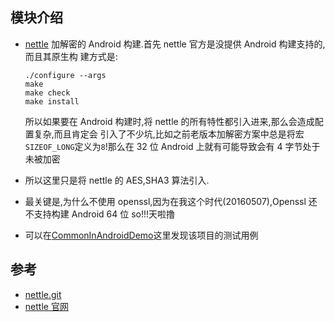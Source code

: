 
## 模块介绍

*   [nettle][0] 加解密的 Android 构建.首先 nettle 官方是没提供 Android 构建支持的,而且其原生构
    建方式是:

    ```shell
    ./configure --args
    make
    make check
    make install
    ```

    所以如果要在 Android 构建时,将 nettle 的所有特性都引入进来,那么会造成配置复杂,而且肯定会
    引入了不少坑,比如之前老版本加解密方案中总是将宏`SIZEOF_LONG`定义为`8`!那么在 32 位 Android
    上就有可能导致会有 4 字节处于未被加密

*   所以这里只是将 nettle 的 AES,SHA3 算法引入.

*   最关键是,为什么不使用 openssl,因为在我这个时代(20160507),Openssl 还不支持构建 Android
    64 位 so!!!天啦撸

*   可以在[CommonInAndroidDemo][2]这里发现该项目的测试用例


## 参考

*   [nettle.git][0]
*   [nettle 官网][1]

[0]: <https://git.lysator.liu.se/nettle/nettle>
[1]: <https://www.lysator.liu.se/~nisse/nettle/>
[2]: <https://github.com/pp-qq/CommonInAndroidDemo>
